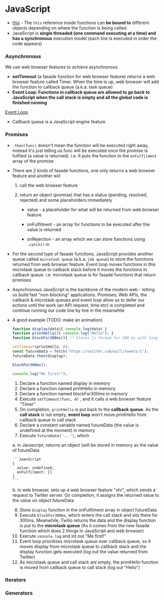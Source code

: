 # JavaScript

* [this](https://www.freecodecamp.org/news/the-complete-guide-to-this-in-javascript/) - The `this` reference inside functions can ****be bound to**** different objects depending on where the function is being called.
* JavaScript is **single threaded (one command executing at a time) and has a synchronous** execution model (each line is executed in order the code appears)

### Asynchronous

We use web browser features to achieve asynchronous

- **setTimeout** (a fasade function for web browser feature) returns a web browser feature called Timer. When the time is up, web browser will add the function to callback queue (a.k.a. task queue)
- **Event Loop: Functions in callback queue are allowed to go back to JavaScript when the call stack is empty and all the global code is finished running**

[Event Loop](./images/event-loop.jpeg)

* Callback queue is a JavaScript engine feature

### Promises

- `.then(func)` doesn't mean the function will be executed right away, instead it's just telling us func will be executed once the promise is fulfiled (a value is returned). i.e. It puts the function to the `onFulfilment` array of the promise

- There are 2 kinds of fasade functions, one only returns a web browser feature and another will

  1. call the web browser feature

  2. return an object (promise) that has a status (pending, resolved, rejected) and some placeholders immediately

     * value - a placeholder for what will be returned from web browser feature

     * onFulfilment - an array for functions to be executed after the value is returned

     * onRejection - an array which we can store functions using `.catch()` in

- For the second type of fasade functions, JavaScript provides another queue called `microtask queue` (a.k.a. `job queue`) to store the functions returned from web browser feature. Event loop moves functions in this microtask queue to callback stack before it moves the functions in callback queue. i.e. microtask queue is for fasade functions that return promises

- Asynchronous JavaScript is the backbone of the modern web - letting us build fast "non-blocking" applications. Promises, Web APIs, the callback & microtask queues and event loop allow us to defer our actions until the work (an API request, time etc) is completed and continue running our code line by line in the meanwhile

- A good example (TODO: make an animation)

  ```JavaScript
  function display(data){ console.log(data) }
  function printHello(){ console.log("Hello"); }
  function blockFor300ms(){ /* blocks js thread for 300 ms with long for loop */ }

  setTimeout(printHello, 0);
  const futureData = fetch('https://twitter.com/will/tweets/1');
  futureData.then(display);

  blockFor300ms();

  console.log("Me first!");
  ```
  1. Declare a function named display in memory
  2. Declare a function named printHello in memory
  3. Declare a function named blockFor300ms in memory
  4. Execute `setTimeout(func, 0)` , and it calls a web browser feature "Timer"
  5. On completion, `printHello` is put back to the **callback queue**. As the **call stack** is not empty, **event loop** won't move printHello from callback queue to call stack
  6. Declare a constant variable named futureData (the value is undefined at the moment) in memory
  7. Execute `futureDate('...')`, which
      
    a. in Javascript, returns an object (will be stored in memory as the value of futureData

      ```JaavScript
      {
        value: undefined,
        onFulfilment: []
      }
      ```
    b. in web browser, sets up a web browser feature "xhr", which sends a request to Twitter server. On completion, it assigns the returned value to the value on object futureData

  8. Store `display` function in the onFulfilment array in object futureData
  9. Execute `blockFor300ms`, which enters the call stack and sits there for 300ms. Meanwhile, Twilio returns the data and the display function is put to the **microtask queue** (As it comes from the new fasade function which does 2 things in JavaScript and web browser)
  10. Execute `console.log` and lot out "Me first!"
  11. Event loop prioritizes microtask queue over callback queue, so it moves display from microtask queue to callback stack and the display function gets executed (log out the value returned from Twitter)
  12. As microtask queue and call stack are empty, the printHello function is moved from callback queue to call stack (log out "Hello")

### Iterators



### Generators
